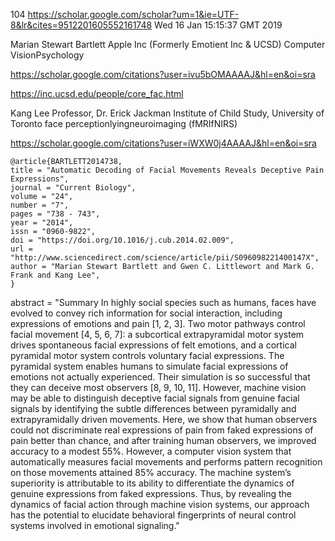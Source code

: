 
104
https://scholar.google.com/scholar?um=1&ie=UTF-8&lr&cites=9512201605552161748
Wed 16 Jan 15:15:37 GMT 2019





Marian Stewart Bartlett
Apple Inc (Formerly Emotient Inc & UCSD)
Computer VisionPsychology

https://scholar.google.com/citations?user=ivu5bOMAAAAJ&hl=en&oi=sra

https://inc.ucsd.edu/people/core_fac.html





Kang Lee
Professor, Dr. Erick Jackman Institute of Child Study, University of Toronto
face perceptionlyingneuroimaging (fMRIfNIRS)

https://scholar.google.com/citations?user=iWXW0j4AAAAJ&hl=en&oi=sra


```
@article{BARTLETT2014738,
title = "Automatic Decoding of Facial Movements Reveals Deceptive Pain Expressions",
journal = "Current Biology",
volume = "24",
number = "7",
pages = "738 - 743",
year = "2014",
issn = "0960-9822",
doi = "https://doi.org/10.1016/j.cub.2014.02.009",
url = "http://www.sciencedirect.com/science/article/pii/S096098221400147X",
author = "Marian Stewart Bartlett and Gwen C. Littlewort and Mark G. Frank and Kang Lee",
}
```


abstract = "Summary In highly social species such as humans, faces have evolved to convey rich information for social interaction, including expressions of emotions and pain [1, 2, 3]. Two motor pathways control facial movement [4, 5, 6, 7]: a subcortical extrapyramidal motor system drives spontaneous facial expressions of felt emotions, and a cortical pyramidal motor system controls voluntary facial expressions. The pyramidal system enables humans to simulate facial expressions of emotions not actually experienced. Their simulation is so successful that they can deceive most observers [8, 9, 10, 11]. However, machine vision may be able to distinguish deceptive facial signals from genuine facial signals by identifying the subtle differences between pyramidally and extrapyramidally driven movements. Here, we show that human observers could not discriminate real expressions of pain from faked expressions of pain better than chance, and after training human observers, we improved accuracy to a modest 55%. However, a computer vision system that automatically measures facial movements and performs pattern recognition on those movements attained 85% accuracy. The machine system’s superiority is attributable to its ability to differentiate the dynamics of genuine expressions from faked expressions. Thus, by revealing the dynamics of facial action through machine vision systems, our approach has the potential to elucidate behavioral fingerprints of neural control systems involved in emotional signaling."




